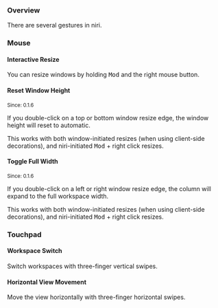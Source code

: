 ### Overview

There are several gestures in niri.

### Mouse

#### Interactive Resize

You can resize windows by holding <kbd>Mod</kbd> and the right mouse button.

#### Reset Window Height

<sup>Since: 0.1.6</sup>

If you double-click on a top or bottom window resize edge, the window height will reset to automatic.

This works with both window-initiated resizes (when using client-side decorations), and niri-initiated <kbd>Mod</kbd> + right click resizes.

#### Toggle Full Width

<sup>Since: 0.1.6</sup>

If you double-click on a left or right window resize edge, the column will expand to the full workspace width.

This works with both window-initiated resizes (when using client-side decorations), and niri-initiated <kbd>Mod</kbd> + right click resizes.

### Touchpad

#### Workspace Switch

Switch workspaces with three-finger vertical swipes.

#### Horizontal View Movement

Move the view horizontally with three-finger horizontal swipes.
